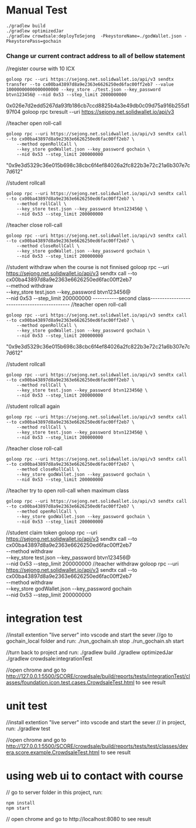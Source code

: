 ﻿# Manual Test
    ./gradlew build
    ./gradlew optimizedJar
    ./gradlew crowdsale:deployToSejong  -PkeystoreName=./godWallet.json -PkeystorePass=gochain

### Change ur current contract address to all of bellow statement
//register course with 10 ICX
    
    goloop rpc --uri https://sejong.net.solidwallet.io/api/v3 sendtx transfer --to cx00ba43897d8a9e2363e6626250ed6fac00ff2eb7 --value 10000000000000000000 --key_store ./test.json --key_password btvn123456@ --nid 0x53 --step_limit 2000000000

0x026e7d2edd5267da93fb186cb7ccd8825b4a3e49db0c09d75a916b255d197f04
goloop rpc txresult --uri https://sejong.net.solidwallet.io/api/v3

//teacher open roll-call

	goloop rpc --uri https://sejong.net.solidwallet.io/api/v3 sendtx call  --to cx00ba43897d8a9e2363e6626250ed6fac00ff2eb7 \
	    --method openRollCall \
	    --key_store godWallet.json --key_password gochain \
	    --nid 0x53 --step_limit 200000000

"0x9e3d5329c36e015b698c38cbc6f4ef84026a2fc822b3e72c21a6b307e7c7d612"

//student rollcall

    goloop rpc --uri https://sejong.net.solidwallet.io/api/v3 sendtx call  --to cx00ba43897d8a9e2363e6626250ed6fac00ff2eb7 \
        --method rollCall \
        --key_store test.json --key_password btvn123456@ \
        --nid 0x53 --step_limit 200000000


//teacher close roll-call

    goloop rpc --uri https://sejong.net.solidwallet.io/api/v3 sendtx call  --to cx00ba43897d8a9e2363e6626250ed6fac00ff2eb7 \
        --method closeRollCall \
        --key_store godWallet.json --key_password gochain \
        --nid 0x53 --step_limit 200000000

//student withdraw when the course is not finnised
    goloop rpc --uri https://sejong.net.solidwallet.io/api/v3 sendtx call  --to cx00ba43897d8a9e2363e6626250ed6fac00ff2eb7 \
        --method withdraw \
        --key_store test.json --key_password btvn123456@ \
        --nid 0x53 --step_limit 200000000
-----------second class--------------------------------------------
//teacher open roll-call

	goloop rpc --uri https://sejong.net.solidwallet.io/api/v3 sendtx call  --to cx00ba43897d8a9e2363e6626250ed6fac00ff2eb7 \
	    --method openRollCall \
	    --key_store godWallet.json --key_password gochain \
	    --nid 0x53 --step_limit 200000000

"0x9e3d5329c36e015b698c38cbc6f4ef84026a2fc822b3e72c21a6b307e7c7d612"

//student rollcall

    goloop rpc --uri https://sejong.net.solidwallet.io/api/v3 sendtx call  --to cx00ba43897d8a9e2363e6626250ed6fac00ff2eb7 \
        --method rollCall \
        --key_store test.json --key_password btvn123456@ \
        --nid 0x53 --step_limit 200000000

//student rollcall again

    goloop rpc --uri https://sejong.net.solidwallet.io/api/v3 sendtx call  --to cx00ba43897d8a9e2363e6626250ed6fac00ff2eb7 \
        --method rollCall \
        --key_store test.json --key_password btvn123456@ \
        --nid 0x53 --step_limit 200000000
    
//teacher close roll-call

    goloop rpc --uri https://sejong.net.solidwallet.io/api/v3 sendtx call  --to cx00ba43897d8a9e2363e6626250ed6fac00ff2eb7 \
        --method closeRollCall \
        --key_store godWallet.json --key_password gochain \
        --nid 0x53 --step_limit 200000000
//teacher try to open roll-call when maximum class

	goloop rpc --uri https://sejong.net.solidwallet.io/api/v3 sendtx call  --to cx00ba43897d8a9e2363e6626250ed6fac00ff2eb7 \
	    --method openRollCall \
	    --key_store godWallet.json --key_password gochain \
	    --nid 0x53 --step_limit 200000000
//student claim token 
    goloop rpc --uri https://sejong.net.solidwallet.io/api/v3 sendtx call  --to cx00ba43897d8a9e2363e6626250ed6fac00ff2eb7 \
        --method withdraw \
        --key_store test.json --key_password btvn123456@ \
        --nid 0x53 --step_limit 200000000
//teacher withdraw
    goloop rpc --uri https://sejong.net.solidwallet.io/api/v3 sendtx call  --to cx00ba43897d8a9e2363e6626250ed6fac00ff2eb7 \
        --method withdraw \
        --key_store godWallet.json --key_password gochain \
        --nid 0x53 --step_limit 200000000

# integration test
//install extention "live server" into vscode and start the sever
//go to gochain_local folder and run:
    ./run_gochain.sh stop
    ./run_gochain.sh start

//turn back to project and run:
    ./gradlew build
    ./gradlew optimizedJar
    ./gradlew crowdsale:integrationTest

//open chrome and go to http://127.0.0.1:5500/SCORE/crowdsale/build/reports/tests/integrationTest/classes/foundation.icon.test.cases.CrowdsaleTest.html
    to see result

# unit test
//install extention "live server" into vscode and start the sever
// in project, run:
    ./gradlew test

//open chrome and go to http://127.0.0.1:5500/SCORE/crowdsale/build/reports/tests/test/classes/devera.score.example.CrowdsaleTest.html
    to see result

# using web ui to contact with course

// go to server folder in this project, run:

    npm install
    npm start

// open chrome and go to http://localhost:8080 to see result